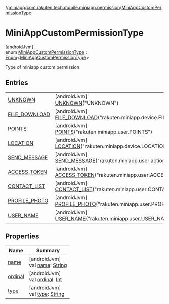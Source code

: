 //[miniapp](../../../index.md)/[com.rakuten.tech.mobile.miniapp.permission](../index.md)/[MiniAppCustomPermissionType](index.md)

# MiniAppCustomPermissionType

[androidJvm]\
enum [MiniAppCustomPermissionType](index.md) : [Enum](https://kotlinlang.org/api/latest/jvm/stdlib/kotlin/-enum/index.html)&lt;[MiniAppCustomPermissionType](index.md)&gt; 

Type of miniapp custom permission.

## Entries

| | |
|---|---|
| [UNKNOWN](-u-n-k-n-o-w-n/index.md) | [androidJvm]<br>[UNKNOWN](-u-n-k-n-o-w-n/index.md)("UNKNOWN") |
| [FILE_DOWNLOAD](-f-i-l-e_-d-o-w-n-l-o-a-d/index.md) | [androidJvm]<br>[FILE_DOWNLOAD](-f-i-l-e_-d-o-w-n-l-o-a-d/index.md)("rakuten.miniapp.device.FILE_DOWNLOAD") |
| [POINTS](-p-o-i-n-t-s/index.md) | [androidJvm]<br>[POINTS](-p-o-i-n-t-s/index.md)("rakuten.miniapp.user.POINTS") |
| [LOCATION](-l-o-c-a-t-i-o-n/index.md) | [androidJvm]<br>[LOCATION](-l-o-c-a-t-i-o-n/index.md)("rakuten.miniapp.device.LOCATION") |
| [SEND_MESSAGE](-s-e-n-d_-m-e-s-s-a-g-e/index.md) | [androidJvm]<br>[SEND_MESSAGE](-s-e-n-d_-m-e-s-s-a-g-e/index.md)("rakuten.miniapp.user.action.SEND_MESSAGE") |
| [ACCESS_TOKEN](-a-c-c-e-s-s_-t-o-k-e-n/index.md) | [androidJvm]<br>[ACCESS_TOKEN](-a-c-c-e-s-s_-t-o-k-e-n/index.md)("rakuten.miniapp.user.ACCESS_TOKEN") |
| [CONTACT_LIST](-c-o-n-t-a-c-t_-l-i-s-t/index.md) | [androidJvm]<br>[CONTACT_LIST](-c-o-n-t-a-c-t_-l-i-s-t/index.md)("rakuten.miniapp.user.CONTACT_LIST") |
| [PROFILE_PHOTO](-p-r-o-f-i-l-e_-p-h-o-t-o/index.md) | [androidJvm]<br>[PROFILE_PHOTO](-p-r-o-f-i-l-e_-p-h-o-t-o/index.md)("rakuten.miniapp.user.PROFILE_PHOTO") |
| [USER_NAME](-u-s-e-r_-n-a-m-e/index.md) | [androidJvm]<br>[USER_NAME](-u-s-e-r_-n-a-m-e/index.md)("rakuten.miniapp.user.USER_NAME") |

## Properties

| Name | Summary |
|---|---|
| [name](../-mini-app-custom-permission-result/-a-l-l-o-w-e-d/index.md#-372974862%2FProperties%2F1451286739) | [androidJvm]<br>val [name](../-mini-app-custom-permission-result/-a-l-l-o-w-e-d/index.md#-372974862%2FProperties%2F1451286739): [String](https://kotlinlang.org/api/latest/jvm/stdlib/kotlin/-string/index.html) |
| [ordinal](../-mini-app-custom-permission-result/-a-l-l-o-w-e-d/index.md#-739389684%2FProperties%2F1451286739) | [androidJvm]<br>val [ordinal](../-mini-app-custom-permission-result/-a-l-l-o-w-e-d/index.md#-739389684%2FProperties%2F1451286739): [Int](https://kotlinlang.org/api/latest/jvm/stdlib/kotlin/-int/index.html) |
| [type](type.md) | [androidJvm]<br>val [type](type.md): [String](https://kotlinlang.org/api/latest/jvm/stdlib/kotlin/-string/index.html) |
